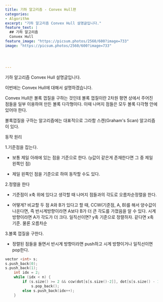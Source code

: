 ```yaml
---
title: 기하 알고리즘 - Convex Hull편
categories:
- Algorithm
excerpt: "기하 알고리즘 Convex Hull 설명글입니다."
feature_text: |
  ## 기하 알고리즘
  Convex Hull
feature_image: "https://picsum.photos/2560/600?image=733"
image: "https://picsum.photos/2560/600?image=733"




---
```


기하 알고리즘 Convex Hull 설명글입니다.

이번에는 Convex Hull에 대해서 설명하겠습니다.

Convex Hull은 볼록 껍질을 구하는 것인데 볼록 껍질이란 2차원 평면 상에서 주어진 점들을 일부 이용하여 만든 볼록 다각형이다. 이때 나머지 점들은 모두 볼록 다각형 안에 있어야 한다. 

볼록껍질을 구하는 알고리즘에는 대표적으로 그라함 스캔(Graham's Scan) 알고리즘이 있다.



동작 원리

1.기준점을 잡는다.

- 보통 제일 아래에 있는 점을 기준으로 한다. (y값이 같은게 존재한다면 그 중 제일 왼쪽인 점)

* 제일 왼쪽인 점을 기준으로 하여 동작할 수도 있다.

2.정렬을 한다

* 기준점이 x축 위에 있다고 생각할 때 나머지 점들과의 각도로 오름차순정렬을 한다.

* 어떻게? 비교할 두 점 A와 B가 있다고 할 때, CCW(기준점, A, B)를 해서 양수값이 나온다면, 즉 반시계방향이라면 A보다 B가 더 큰 각도를 가졌음을 알 수 있다. 시계방향이라면 A가 각도가 더 크다. 일직선이면? y축 기준으로 정렬하자. 같다면 x축 기준. 물론 오름차순

3.볼록 껍질을 구한다.

* 정렬된 점들을 돌면서 반시계 방향이라면 push하고 시계 방향이거나 일직선이면 pop한다.

```c++
vector <int> s;
s.push_back(0);
s.push_back(1);
	int idx = 2;
	while (idx < n) {
		if (s.size() >= 2 && ccw(dot[s[s.size()-2]], dot[s[s.size() - 1]], dot[idx]) <= 0)
			s.pop_back();
		else s.push_back(idx++);
	}
```
